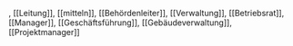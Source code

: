 , [[Leitung]], [[mitteln]], [[Behördenleiter]], [[Verwaltung]], [[Betriebsrat]], [[Manager]], [[Geschäftsführung]], [[Gebäudeverwaltung]], [[Projektmanager]]